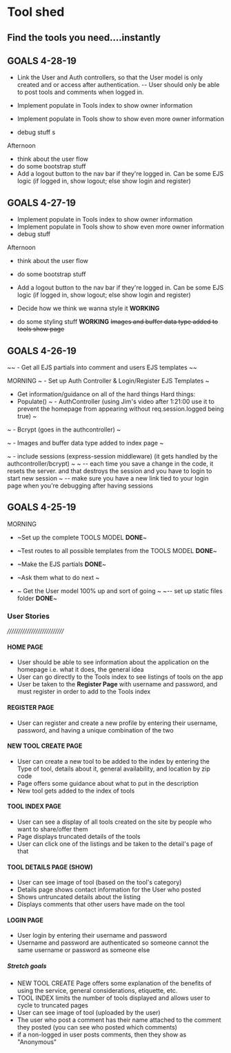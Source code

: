 # Tool shed
## Find the tools you need....instantly


## GOALS 4-28-19


- Link the User and Auth controllers, so that the User model is only created and or access after authentication.
-- User should only be able to post tools and comments when logged in.



- Implement populate in Tools index to show owner information
- Implement populate in Tools show to show even more owner information
- debug stuff s

Afternoon
- think about the user flow 
- do some bootstrap stuff
- Add a logout button to the nav bar if they're logged in. Can be some EJS logic (if logged in, show logout; else show login and register)

## GOALS 4-27-19

- Implement populate in Tools index to show owner information
- Implement populate in Tools show to show even more owner information
- debug stuff 

Afternoon
- think about the user flow 
- do some bootstrap stuff
- Add a logout button to the nav bar if they're logged in. Can be some EJS logic (if logged in, show logout; else show login and register)

- Decide how we think we wanna style it **WORKING**
- do some styling stuff **WORKING**
~~Images and buffer data type added to tools show page~~

## GOALS 4-26-19 


~~ - Get all EJS partials into comment and users EJS templates ~~


MORNING 
~ - Set up Auth Controller & Login/Register EJS Templates ~
 
- Get information/guidance on all of the hard things 
Hard things:
- Populate()
~ - AuthController (using Jim's video after 1:21:00 use it to prevent the homepage from appearing without req.session.logged being true) ~ 

~ - Bcrypt (goes in the authcontroller) ~ 

~ - Images and buffer data type added to index page ~

~ - include sessions (express-session middleware) (it gets handled by the authcontroller/bcrypt) ~ 
~ -- each time you save a change in the code, it resets the server. and that destroys the session and you have to login to start new session ~ 
-- make sure you have a new link tied to your login page when you're debugging after having sessions


## GOALS 4-25-19 

MORNING
- ~Set up the complete TOOLS MODEL **DONE**~
- ~Test routes to all possible templates from the TOOLS MODEL **DONE**~
- ~Make the EJS partials **DONE**~


- ~Ask them what to do next ~
- ~ Get the User model 100% up and sort of going ~
~-- set up static files folder **DONE**~





### User Stories
*//////////////////////////*

#### HOME PAGE
- User should be able to see information about the application on the homepage i.e. what it does, the general idea
- User can go directly to the Tools index to see listings of tools on the app 
- User be taken to the **Register Page** with username and password, and must register in order to add to the Tools index

#### REGISTER PAGE
- User can register and create a new profile by entering their username, password, and having a unique combination of the two

#### NEW TOOL CREATE PAGE
- User can create a new tool to be added to the index by entering the Type of tool, details about it, general availability, and location by zip code 
- Page offers some guidance about what to put in the description
- New tool gets added to the index of tools

#### TOOL INDEX PAGE 
- User can see a display of all tools created on the site by people who want to share/offer them
- Page displays truncated details of the tools
- User can click one of the listings and be taken to the detail's page of that

#### TOOL DETAILS PAGE (SHOW)
- User can see image of tool (based on the tool's category)
- Details page shows contact information for the User who posted
- Shows untruncated details about the listing
- Displays comments that other users have made on the tool 

#### LOGIN PAGE
- User login by entering their username and password
- Username and password are authenticated so someone cannot the same username or password as someone else 




##### Stretch goals
- NEW TOOL CREATE Page offers some explanation of the benefits of using the service, general considerations, etiquette, etc.
- TOOL INDEX limits the number of tools displayed and allows user to cycle to truncated pages
- User can see image of tool (uploaded by the user)
- The user who post a comment has their name attached to the comment they posted (you can see who posted which comments)
- if a non-logged in user posts comments, then they show as "Anonymous"